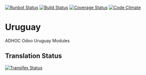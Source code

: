 [![Runbot Status](http://runbot.adhoc.com.ar/runbot/badge/flat/6/12.0.svg)](http://runbot.adhoc.com.ar/runbot/repo/git-gitlab-com-ingadhoc-uruguay-git-39)
[![Build Status](https://travis-ci.org/ingadhoc/uruguay.svg?branch=12.0)](https://travis-ci.org/ingadhoc/uruguay)
[![Coverage Status](https://coveralls.io/repos/ingadhoc/uruguay/badge.png?branch=12.0)](https://coveralls.io/r/ingadhoc/uruguay?branch=12.0)
[![Code Climate](https://codeclimate.com/gitlab/ingadhoc/uruguay/badges/gpa.svg)](https://codeclimate.com/gitlab/ingadhoc/uruguay)

# Uruguay

ADHOC Odoo Uruguay Modules

Translation Status
------------------
[![Transifex Status](https://www.transifex.com/projects/p/ingadhoc-uruguay-11-0/chart/image_png)](https://www.transifex.com/projects/p/ingadhoc-uruguay-12-0)

